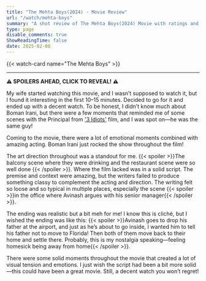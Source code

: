 ```yaml
---
title: "The Mehta Boys(2024) - Movie Review"
url: "/watch/mehta-boys"
summary: "A shot review of The Mehta Boys(2024) Movie with ratings and a quick take."
type: page
disable_comments: true
ShowReadingTime: false
date: 2025-02-08
---
```


{{< watch-card name="The Mehta Boys" >}}

---
**⚠️ SPOILERS AHEAD, CLICK TO REVEAL! ⚠️**

My wife started watching this movie, and I wasn’t supposed to watch it, but I found it interesting in the first 10–15 minutes. Decided to go for it and ended up with a decent watch. To be honest, I didn’t know much about Boman Irani, but there were a few moments that reminded me of some scenes with the Principal from ['3 Idiots'](https://letterboxd.com/film/3-idiots/) film, and I was spot on—he was the same guy!

Coming to the movie, there were a lot of emotional moments combined with amazing acting. Boman Irani just rocked the show throughout the film!

The art direction throughout was a standout for me. {{< spoiler >}}The balcony scene where they were drinking and the restaurant scene were so well done {{< /spoiler >}}. Where the film lacked was in a solid script. The premise and context were amazing, but the writers failed to produce something classy to complement the acting and direction. The writing felt so loose and so typical in multiple places,  especially the scene {{< spoiler >}}in the office where Avinash argues with his senior manager{{< /spoiler >}}.

The ending was realistic but a bit meh for me! I know this is cliché, but I wished the ending was like this: {{< spoiler >}}Avinash goes to drop his father at the airport, and just as he’s about to go inside, I wanted him to tell his father not to move to Florida! Then both of them move back to their home and settle there. Probably, this is my nostalgia speaking—feeling homesick being away from home{{< /spoiler >}}.

There were some solid moments throughout the movie that created a lot of visual tension and emotions. I just wish the script had been a bit more solid—this could have been a great movie. Still, a decent watch you won’t regret!

